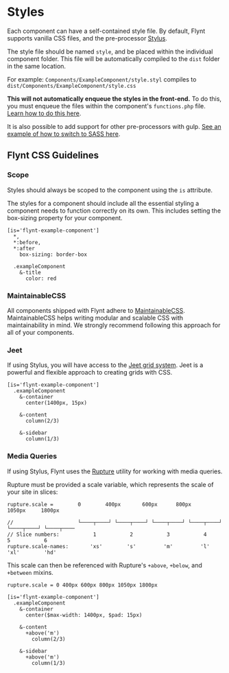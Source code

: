 # Styles

Each component can have a self-contained style file. By default, Flynt supports vanilla CSS files, and the pre-processor [Stylus](http://stylus-lang.com/).

The style file should be named `style`, and be placed within the individual component folder. This file will be automatically compiled to the `dist` folder in the same location.

For example: `Components/ExampleComponent/style.styl` compiles to `dist/Components/ExampleComponent/style.css`

**This will not automatically enqueue the styles in the front-end.** To do this, you must enqueue the files within the component's `functions.php` file. [Learn how to do this here](functions.md#enqueueing-assets-and-dependencies).

It is also possible to add support for other pre-processors with gulp. [See an example of how to switch to SASS here](../core/customization/changing-style-language.md).

## Flynt CSS Guidelines

### Scope
Styles should always be scoped to the component using the `is` attribute.

The styles for a component should include all the essential styling a component needs to function correctly on its own. This includes setting the box-sizing property for your component.

```stylus
[is='flynt-example-component']
  *,
  *:before,
  *:after
    box-sizing: border-box

  .exampleComponent
    &-title
      color: red
```

### MaintainableCSS
All components shipped with Flynt adhere to [MaintainableCSS](http://maintainablecss.com). MaintainableCSS helps writing modular and scalable CSS with maintainability in mind. We strongly recommend following this approach for all of your components.

### Jeet
If using Stylus, you will have access to the [Jeet grid system](http://jeet.gs/). Jeet is a powerful and flexible approach to creating grids with CSS.

```stylus
[is='flynt-example-component']
  .exampleComponent
    &-container
      center(1400px, 15px)

    &-content
      column(2/3)

    &-sidebar
      column(1/3)
```

### Media Queries
If using Stylus, Flynt uses the [Rupture](https://github.com/jescalan/rupture) utility for working with media queries.

Rupture must be provided a scale variable, which represents the scale of your site in slices:

```stylus
rupture.scale =        0        400px       600px      800px        1050px     1800px

//                     └────┬────┘ └────┬────┘ └────┬────┘ └────┬────┘ └────┬────┘ └────┬────
// Slice numbers:           1           2           3           4           5           6
rupture.scale-names:       'xs'        's'         'm'         'l'         'xl'        'hd'
```

This scale can then be referenced with Rupture's `+above`, `+below`, and `+between` mixins.

```stylus
rupture.scale = 0 400px 600px 800px 1050px 1800px

[is='flynt-example-component']
  .exampleComponent
    &-container
      center($max-width: 1400px, $pad: 15px)

    &-content
      +above('m')
        column(2/3)

    &-sidebar
      +above('m')
        column(1/3)
```

<!-- TODO: Add section on using global variables  -->
